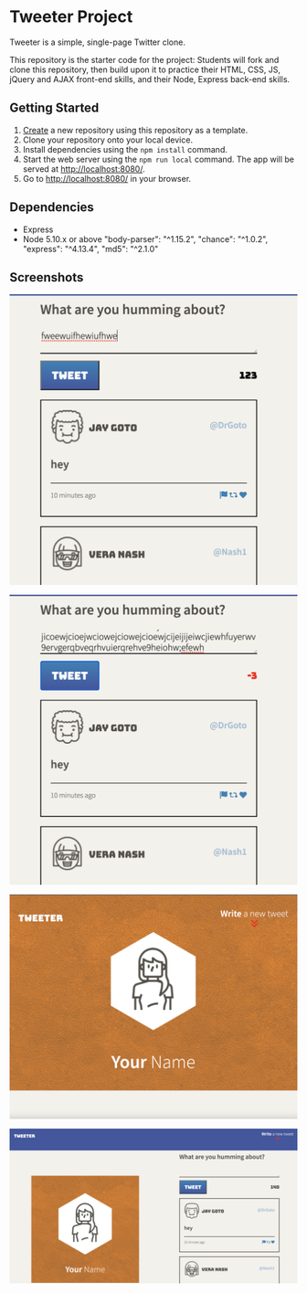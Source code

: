 # Tweeter Project

Tweeter is a simple, single-page Twitter clone.

This repository is the starter code for the project: Students will fork and clone this repository, then build upon it to practice their HTML, CSS, JS, jQuery and AJAX front-end skills, and their Node, Express back-end skills.

## Getting Started

1. [Create](https://docs.github.com/en/repositories/creating-and-managing-repositories/creating-a-repository-from-a-template) a new repository using this repository as a template.
2. Clone your repository onto your local device.
3. Install dependencies using the `npm install` command.
4. Start the web server using the `npm run local` command. The app will be served at <http://localhost:8080/>.
5. Go to <http://localhost:8080/> in your browser.

## Dependencies

- Express
- Node 5.10.x or above
  "body-parser": "^1.15.2",
  "chance": "^1.0.2",
  "express": "^4.13.4",
  "md5": "^2.1.0"

## Screenshots

!["Screenshot of tweet compose box with character counter"](https://github.com/JosephJX/Tweeter1/blob/master/public/docs%20/charcounter.png)

!["Screenshot of error message"](https://github.com/JosephJX/Tweeter1/blob/master/public/docs%20/overthelimit.png)

!["Screenshot of mobile format"](https://github.com/JosephJX/Tweeter1/blob/master/public/docs%20/mobile.png)

!["Screenshot of desktop format"](https://github.com/JosephJX/Tweeter1/blob/master/public/docs%20/desktop_view.png)
